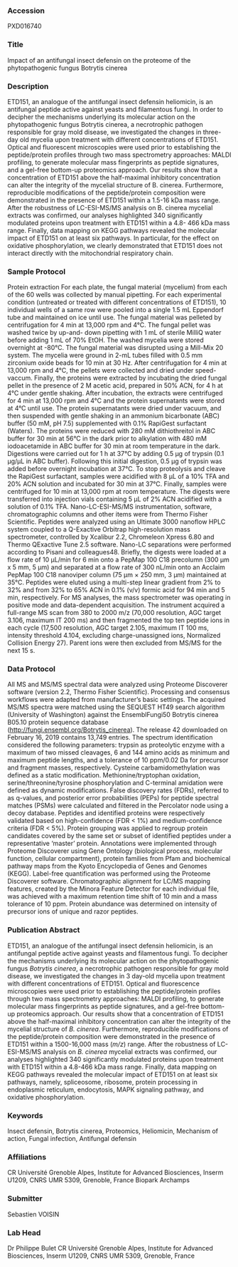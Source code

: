 ### Accession
PXD016740

### Title
Impact of an antifungal insect defensin on the proteome of the phytopathogenic fungus Botrytis cinerea

### Description
ETD151, an analogue of the antifungal insect defensin heliomicin, is an antifungal peptide active against yeasts and filamentous fungi. In order to decipher the mechanisms underlying its molecular action on the phytopathogenic fungus Botrytis cinerea, a necrotrophic pathogen responsible for gray mold disease, we investigated the changes in three-day old mycelia upon treatment with different concentrations of ETD151. Optical and fluorescent microscopies were used prior to establishing the peptide/protein profiles through two mass spectrometry approaches: MALDI profiling, to generate molecular mass fingerprints as peptide signatures, and a gel-free bottom-up proteomics approach. Our results show that a concentration of ETD151 above the half-maximal inhibitory concentration can alter the integrity of the mycelial structure of B. cinerea. Furthermore, reproducible modifications of the peptide/protein composition were demonstrated in the presence of ETD151 within a 1.5-16 kDa mass range. After the robustness of LC-ESI-MS/MS analysis on B. cinerea mycelial extracts was confirmed, our analyses highlighted 340 significantly modulated proteins upon treatment with ETD151 within a 4.8- 466 kDa mass range. Finally, data mapping on KEGG pathways revealed the molecular impact of ETD151 on at least six pathways. In particular, for the effect on oxidative phosphorylation, we clearly demonstrated that ETD151 does not interact directly with the mitochondrial respiratory chain.

### Sample Protocol
Protein extraction For each plate, the fungal material (mycelium) from each of the 60 wells was collected by manual pipetting. For each experimental condition (untreated or treated with different concentrations of ETD151), 10 individual wells of a same row were pooled into a single 1.5 mL Eppendorf tube and maintained on ice until use. The fungal material was pelleted by centrifugation for 4 min at 13,000 rpm and 4°C. The fungal pellet was washed twice by up-and- down pipetting with 1 mL of sterile MilliQ water before adding 1 mL of 70% EtOH. The washed mycelia were stored overnight at -80°C. The fungal material was disrupted using a Mill-Mix 20 system. The mycelia were ground in 2-mL tubes filled with 0.5 mm zirconium oxide beads for 10 min at 30 Hz. After centrifugation for 4 min at 13,000 rpm and 4°C, the pellets were collected and dried under speed-vaccum. Finally, the proteins were extracted by incubating the dried fungal pellet in the presence of 2 M acetic acid, prepared in 50% ACN, for 4 h at 4°C under gentle shaking. After incubation, the extracts were centrifuged for 4 min at 13,000 rpm and 4°C and the protein supernatants were stored at 4°C until use. The protein supernatants were dried under vacuum, and then suspended with gentle shaking in an ammonium bicarbonate (ABC) buffer (50 mM, pH 7.5) supplemented with 0.1% RapiGest surfactant (Waters). The proteins were reduced with 280 mM dithiothreitol in ABC buffer for 30 min at 56°C in the dark prior to alkylation with 480 mM iodoacetamide in ABC buffer for 30 min at room temperature in the dark. Digestions were carried out for 1 h at 37°C by adding 0.5 μg of trypsin (0.1 μg/μL in ABC buffer). Following this initial digestion, 0.5 μg of trypsin was added before overnight incubation at 37°C. To stop proteolysis and cleave the RapiGest surfactant, samples were acidified with 8 μL of a 10% TFA and 20% ACN solution and incubated for 30 min at 37°C. Finally, samples were centrifuged for 10 min at 13,000 rpm at room temperature. The digests were transferred into injection vials containing 5 μL of 2% ACN acidified with a solution of 0.1% TFA.  Nano-LC-ESI-MS/MS instrumentation, software, chromatographic columns and other items were from Thermo Fisher Scientific. Peptides were analyzed using an Ultimate 3000 nanoflow HPLC system coupled to a Q-Exactive Orbitrap high-resolution mass spectrometer, controlled by Xcalibur 2.2, Chromeleon Xpress 6.80 and Thermo QExactive Tune 2.5 software. Nano-LC separations were performed according to Pisani and colleagues48. Briefly, the digests were loaded at a flow rate of 10 μL/min for 6 min onto a PepMap 100 C18 precolumn (300 μm x 5 mm, 5 μm) and separated at a flow rate of 300 nL/min onto an Acclaim PepMap 100 C18 nanoviper column (75 μm × 250 mm, 3 μm) maintained at 35°C. Peptides were eluted using a multi-step linear gradient from 2% to 32% and from 32% to 65% ACN in 0.1% (v/v) formic acid for 94 min and 5 min, respectively. For MS analyses, the mass spectrometer was operating in positive mode and data-dependent acquisition. The instrument acquired a full-range MS scan from 380 to 2000 m/z (70,000 resolution, AGC target 3.106, maximum IT 200 ms) and then fragmented the top ten peptide ions in each cycle (17,500 resolution, AGC target 2.105, maximum IT 100 ms, intensity threshold 4.104, excluding charge-unassigned ions, Normalized Collision Energy 27). Parent ions were then excluded from MS/MS for the next 15 s.

### Data Protocol
All MS and MS/MS spectral data were analyzed using Proteome Discoverer software (version 2.2, Thermo Fisher Scientific). Processing and consensus workflows were adapted from manufacturer’s basic settings. The acquired MS/MS spectra were matched using the SEQUEST HT49 search algorithm (University of Washington) against the EnsemblFungi50 Botrytis cinerea B05.10 protein sequence database (http://fungi.ensembl.org/Botrytis_cinerea). The release 42 downloaded on February 16, 2019 contains 13,749 entries. The spectrum identification considered the following parameters: trypsin as proteolytic enzyme with a maximum of two missed cleavages, 6 and 144 amino acids as minimum and maximum peptide lengths, and a tolerance of 10 ppm/0.02 Da for precursor and fragment masses, respectively. Cysteine carbamidomethylation was defined as a static modification. Methionine/tryptophan oxidation, serine/threonine/tyrosine phosphorylation and C-terminal amidation were defined as dynamic modifications. False discovery rates (FDRs), referred to as q-values, and posterior error probabilities (PEPs) for peptide spectral matches (PSMs) were calculated and filtered in the Percolator node using a decoy database. Peptides and identified proteins were respectively validated based on high-confidence (FDR < 1%) and medium-confidence criteria (FDR < 5%). Protein grouping was applied to regroup protein candidates covered by the same set or subset of identified peptides under a representative ‘master’ protein. Annotations were implemented through Proteome Discoverer using Gene Ontology (biological process, molecular function, cellular compartment), protein families from Pfam and biochemical pathway maps from the Kyoto Encyclopedia of Genes and Genomes (KEGG). Label-free quantification was performed using the Proteome Discoverer software. Chromatographic alignment for LC/MS mapping features, created by the Minora Feature Detector for each individual file, was achieved with a maximum retention time shift of 10 min and a mass tolerance of 10 ppm. Protein abundance was determined on intensity of precursor ions of unique and razor peptides.

### Publication Abstract
ETD151, an analogue of the antifungal insect defensin heliomicin, is an antifungal peptide active against yeasts and filamentous fungi. To decipher the mechanisms underlying its molecular action on the phytopathogenic fungus <i>Botrytis cinerea</i>, a necrotrophic pathogen responsible for gray mold disease, we investigated the changes in 3 day-old mycelia upon treatment with different concentrations of ETD151. Optical and fluorescence microscopies were used prior to establishing the peptide/protein profiles through two mass spectrometry approaches: MALDI profiling, to generate molecular mass fingerprints as peptide signatures, and a gel-free bottom-up proteomics approach. Our results show that a concentration of ETD151 above the half-maximal inhibitory concentration can alter the integrity of the mycelial structure of <i>B. cinerea</i>. Furthermore, reproducible modifications of the peptide/protein composition were demonstrated in the presence of ETD151 within a 1500-16,000 mass (<i>m/z</i>) range. After the robustness of LC-ESI-MS/MS analysis on <i>B. cinerea</i> mycelial extracts was confirmed, our analyses highlighted 340 significantly modulated proteins upon treatment with ETD151 within a 4.8-466 kDa mass range. Finally, data mapping on KEGG pathways revealed the molecular impact of ETD151 on at least six pathways, namely, spliceosome, ribosome, protein processing in endoplasmic reticulum, endocytosis, MAPK signaling pathway, and oxidative phosphorylation.

### Keywords
Insect defensin, Botrytis cinerea, Proteomics, Heliomicin, Mechanism of action, Fungal infection, Antifungal defensin

### Affiliations
CR Université Grenoble Alpes, Institute for Advanced Biosciences, Inserm U1209, CNRS UMR 5309, Grenoble, France
Biopark Archamps

### Submitter
Sebastien VOISIN

### Lab Head
Dr Philippe Bulet
CR Université Grenoble Alpes, Institute for Advanced Biosciences, Inserm U1209, CNRS UMR 5309, Grenoble, France


